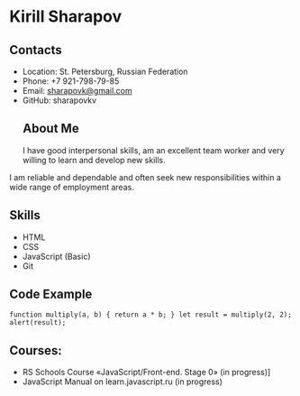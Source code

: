 # Kirill Sharapov

## Contacts

- Location: St. Petersburg, Russian Federation
- Phone: +7 921-798-79-85
- Email: sharapovk@gmail.com
- GitHub: sharapovkv
  ## About Me
  I have good interpersonal skills, am an excellent team worker and very willing to learn and develop new skills.

I am reliable and dependable and often seek new responsibilities within a wide range of employment areas.

## Skills

- HTML
- CSS
- JavaScript (Basic)
- Git

## Code Example

`function multiply(a, b) { return a * b; } let result = multiply(2, 2); alert(result);`

## Courses:

- RS Schools Course «JavaScript/Front-end. Stage 0» (in progress)]
- JavaScript Manual on learn.javascript.ru (in progress)
